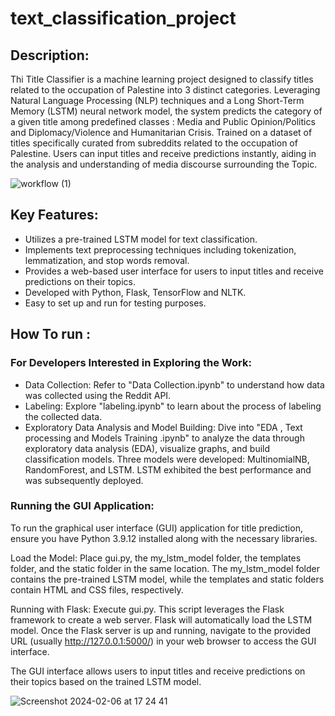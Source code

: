 # text_classification_project

## Description:
Thi Title Classifier is a machine learning project designed to classify titles related to the occupation of Palestine into 3 distinct categories. Leveraging Natural Language Processing (NLP) techniques and a Long Short-Term Memory (LSTM) neural network model, the system predicts the category of a given title among predefined classes : Media and Public Opinion/Politics and Diplomacy/Violence and Humanitarian Crisis. Trained on a dataset of titles specifically curated from subreddits related to the occupation of Palestine. Users can input titles and receive predictions instantly, aiding in the analysis and understanding of media discourse surrounding the Topic.

![workflow (1)](https://github.com/AmmariHiba/text_classification_project_palestinian_occupation/assets/121461519/6629a8ff-f3b8-491c-9bd6-905bf7c84c1e)

## Key Features:
- Utilizes a pre-trained LSTM model for text classification.
- Implements text preprocessing techniques including tokenization, lemmatization, and stop words removal.
- Provides a web-based user interface for users to input titles and receive predictions on their topics.
- Developed with Python, Flask, TensorFlow and NLTK.
- Easy to set up and run for testing purposes.

## How To run :

### For Developers Interested in Exploring the Work:

- Data Collection: Refer to "Data Collection.ipynb" to understand how data was collected using the Reddit API.
- Labeling: Explore "labeling.ipynb" to learn about the process of labeling the collected data.
- Exploratory Data Analysis and Model Building: Dive into "EDA , Text processing and Models Training .ipynb" to analyze the data through exploratory data analysis (EDA), visualize graphs, and build classification models. Three models were developed: MultinomialNB, RandomForest, and LSTM. LSTM exhibited the best performance and was subsequently deployed.

### Running the GUI Application:

To run the graphical user interface (GUI) application for title prediction, ensure you have Python 3.9.12 installed along with the necessary libraries.

Load the Model: Place gui.py, the my_lstm_model folder, the templates folder, and the static folder in the same location. The my_lstm_model folder contains the pre-trained LSTM model, while the templates and static folders contain HTML and CSS files, respectively.

Running with Flask: Execute gui.py. This script leverages the Flask framework to create a web server. Flask will automatically load the LSTM model. Once the Flask server is up and running, navigate to the provided URL (usually http://127.0.0.1:5000/) in your web browser to access the GUI interface.

The GUI interface allows users to input titles and receive predictions on their topics based on the trained LSTM model.

![Screenshot 2024-02-06 at 17 24 41](https://github.com/AmmariHiba/text_classification_project_palestinian_occupation/assets/121461519/95cd982a-6ea9-41b7-bb86-1dc364befce1)



